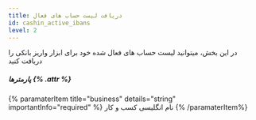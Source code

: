 ```yaml
---
title: دریافت لیست حساب های فعال
id: cashin_active_ibans
level: 2
---
```


در این بخش، میتوانید لیست حساب های فعال شده خود برای ابزار واریز بانکی را دریافت کنید

##### پارمترها {% .attr %}

 {% paramaterItem title="business" details="string" importantInfo="required" %}
نام انگلیسی کسب و کار
  {% /paramaterItem%}